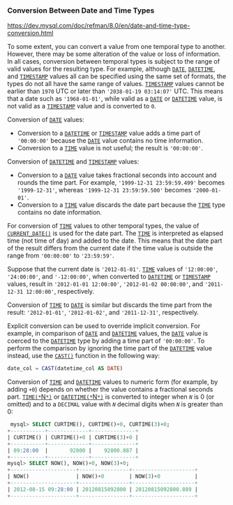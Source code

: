 ### Conversion Between Date and Time Types

https://dev.mysql.com/doc/refman/8.0/en/date-and-time-type-conversion.html

To some extent, you can convert a value from one temporal type to another. However, there may be some alteration of the value or loss of information. In all cases, conversion between temporal types is subject to the range of valid values for the resulting type. For example, although [`DATE`](https://dev.mysql.com/doc/refman/8.0/en/datetime.html), [`DATETIME`](https://dev.mysql.com/doc/refman/8.0/en/datetime.html), and [`TIMESTAMP`](https://dev.mysql.com/doc/refman/8.0/en/datetime.html) values all can be specified using the same set of formats, the types do not all have the same range of values. [`TIMESTAMP`](https://dev.mysql.com/doc/refman/8.0/en/datetime.html) values cannot be earlier than `1970` UTC or later than `'2038-01-19 03:14:07'` UTC. This means that a date such as `'1968-01-01'`, while valid as a [`DATE`](https://dev.mysql.com/doc/refman/8.0/en/datetime.html) or [`DATETIME`](https://dev.mysql.com/doc/refman/8.0/en/datetime.html) value, is not valid as a [`TIMESTAMP`](https://dev.mysql.com/doc/refman/8.0/en/datetime.html) value and is converted to `0`.

Conversion of [`DATE`](https://dev.mysql.com/doc/refman/8.0/en/datetime.html) values:

- Conversion to a [`DATETIME`](https://dev.mysql.com/doc/refman/8.0/en/datetime.html) or [`TIMESTAMP`](https://dev.mysql.com/doc/refman/8.0/en/datetime.html) value adds a time part of `'00:00:00'` because the [`DATE`](https://dev.mysql.com/doc/refman/8.0/en/datetime.html) value contains no time information.
- Conversion to a [`TIME`](https://dev.mysql.com/doc/refman/8.0/en/time.html) value is not useful; the result is `'00:00:00'`.

Conversion of [`DATETIME`](https://dev.mysql.com/doc/refman/8.0/en/datetime.html) and [`TIMESTAMP`](https://dev.mysql.com/doc/refman/8.0/en/datetime.html) values:

- Conversion to a [`DATE`](https://dev.mysql.com/doc/refman/8.0/en/datetime.html) value takes fractional seconds into account and rounds the time part. For example, `'1999-12-31 23:59:59.499'` becomes `'1999-12-31'`, whereas `'1999-12-31 23:59:59.500'` becomes `'2000-01-01'`.
- Conversion to a [`TIME`](https://dev.mysql.com/doc/refman/8.0/en/time.html) value discards the date part because the [`TIME`](https://dev.mysql.com/doc/refman/8.0/en/time.html) type contains no date information.

For conversion of [`TIME`](https://dev.mysql.com/doc/refman/8.0/en/time.html) values to other temporal types, the value of [`CURRENT_DATE()`](https://dev.mysql.com/doc/refman/8.0/en/date-and-time-functions.html#function_current-date) is used for the date part. The [`TIME`](https://dev.mysql.com/doc/refman/8.0/en/time.html) is interpreted as elapsed time (not time of day) and added to the date. This means that the date part of the result differs from the current date if the time value is outside the range from `'00:00:00'` to `'23:59:59'`.

Suppose that the current date is `'2012-01-01'`. [`TIME`](https://dev.mysql.com/doc/refman/8.0/en/time.html) values of `'12:00:00'`, `'24:00:00'`, and `'-12:00:00'`, when converted to [`DATETIME`](https://dev.mysql.com/doc/refman/8.0/en/datetime.html) or [`TIMESTAMP`](https://dev.mysql.com/doc/refman/8.0/en/datetime.html) values, result in `'2012-01-01 12:00:00'`, `'2012-01-02 00:00:00'`, and `'2011-12-31 12:00:00'`, respectively.

Conversion of [`TIME`](https://dev.mysql.com/doc/refman/8.0/en/time.html) to [`DATE`](https://dev.mysql.com/doc/refman/8.0/en/datetime.html) is similar but discards the time part from the result: `'2012-01-01'`, `'2012-01-02'`, and `'2011-12-31'`, respectively.

Explicit conversion can be used to override implicit conversion. For example, in comparison of [`DATE`](https://dev.mysql.com/doc/refman/8.0/en/datetime.html) and [`DATETIME`](https://dev.mysql.com/doc/refman/8.0/en/datetime.html) values, the [`DATE`](https://dev.mysql.com/doc/refman/8.0/en/datetime.html) value is coerced to the [`DATETIME`](https://dev.mysql.com/doc/refman/8.0/en/datetime.html) type by adding a time part of `'00:00:00'`. To perform the comparison by ignoring the time part of the [`DATETIME`](https://dev.mysql.com/doc/refman/8.0/en/datetime.html) value instead, use the [`CAST()`](https://dev.mysql.com/doc/refman/8.0/en/cast-functions.html#function_cast) function in the following way:

```sql
date_col = CAST(datetime_col AS DATE)
```

Conversion of [`TIME`](https://dev.mysql.com/doc/refman/8.0/en/time.html) and [`DATETIME`](https://dev.mysql.com/doc/refman/8.0/en/datetime.html) values to numeric form (for example, by adding `+0`) depends on whether the value contains a fractional seconds part. [`TIME(*`N`*)`](https://dev.mysql.com/doc/refman/8.0/en/time.html) or [`DATETIME(*`N`*)`](https://dev.mysql.com/doc/refman/8.0/en/datetime.html) is converted to integer when *`N`* is 0 (or omitted) and to a `DECIMAL` value with *`N`* decimal digits when *`N`* is greater than 0:

```sql
 mysql> SELECT CURTIME(), CURTIME()+0, CURTIME(3)+0;
+-----------+-------------+--------------+
| CURTIME() | CURTIME()+0 | CURTIME(3)+0 |
+-----------+-------------+--------------+
| 09:28:00  |       92800 |    92800.887 |
+-----------+-------------+--------------+
mysql> SELECT NOW(), NOW()+0, NOW(3)+0;
+---------------------+----------------+--------------------+
| NOW()               | NOW()+0        | NOW(3)+0           |
+---------------------+----------------+--------------------+
| 2012-08-15 09:28:00 | 20120815092800 | 20120815092800.889 |
+---------------------+----------------+--------------------+
```